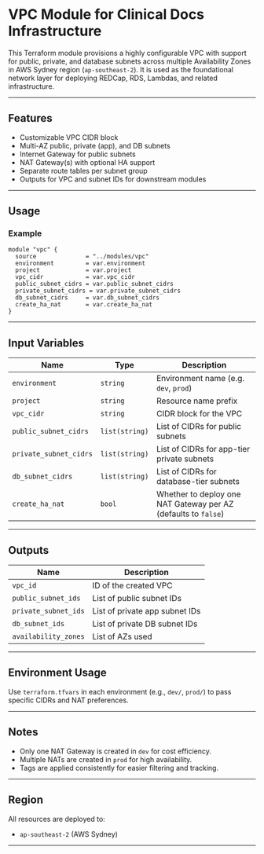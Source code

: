 # VPC Module for Clinical Docs Infrastructure

This Terraform module provisions a highly configurable VPC with support for public, private, and database subnets across multiple Availability Zones in AWS Sydney region (`ap-southeast-2`). It is used as the foundational network layer for deploying REDCap, RDS, Lambdas, and related infrastructure.

---

## Features

* Customizable VPC CIDR block
* Multi-AZ public, private (app), and DB subnets
* Internet Gateway for public subnets
* NAT Gateway(s) with optional HA support
* Separate route tables per subnet group
* Outputs for VPC and subnet IDs for downstream modules

---

## Usage

### Example

```hcl
module "vpc" {
  source              = "../modules/vpc"
  environment         = var.environment
  project             = var.project
  vpc_cidr            = var.vpc_cidr
  public_subnet_cidrs = var.public_subnet_cidrs
  private_subnet_cidrs = var.private_subnet_cidrs
  db_subnet_cidrs     = var.db_subnet_cidrs
  create_ha_nat       = var.create_ha_nat
}
```

---

## Input Variables

| Name                   | Type           | Description                                                    |
| ---------------------- | -------------- | -------------------------------------------------------------- |
| `environment`          | `string`       | Environment name (e.g. `dev`, `prod`)                          |
| `project`              | `string`       | Resource name prefix                                           |
| `vpc_cidr`             | `string`       | CIDR block for the VPC                                         |
| `public_subnet_cidrs`  | `list(string)` | List of CIDRs for public subnets                               |
| `private_subnet_cidrs` | `list(string)` | List of CIDRs for app-tier private subnets                     |
| `db_subnet_cidrs`      | `list(string)` | List of CIDRs for database-tier subnets                        |
| `create_ha_nat`        | `bool`         | Whether to deploy one NAT Gateway per AZ (defaults to `false`) |

---

## Outputs

| Name                 | Description                    |
| -------------------- | ------------------------------ |
| `vpc_id`             | ID of the created VPC          |
| `public_subnet_ids`  | List of public subnet IDs      |
| `private_subnet_ids` | List of private app subnet IDs |
| `db_subnet_ids`      | List of private DB subnet IDs  |
| `availability_zones` | List of AZs used               |

---

## Environment Usage

Use `terraform.tfvars` in each environment (e.g., `dev/`, `prod/`) to pass specific CIDRs and NAT preferences.

---

## Notes

* Only one NAT Gateway is created in `dev` for cost efficiency.
* Multiple NATs are created in `prod` for high availability.
* Tags are applied consistently for easier filtering and tracking.

---

## Region

All resources are deployed to:

* `ap-southeast-2` (AWS Sydney)

---